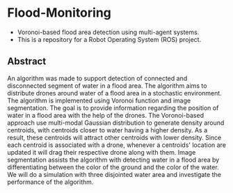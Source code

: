 # Flood-Monitoring
- Voronoi-based flood area detection using multi-agent systems.
- This is a repository for a Robot Operating System (ROS) project.

## Abstract
An algorithm was made to support detection of connected and disconnected segment of water in a flood area. The algorithm aims to distribute  drones around water of a flood area in a stochastic environment. The algorithm is implemented using Voronoi function and image segmentation. The goal is to provide information regarding the position of water in a flood area with the help of the drones. The Voronoi-based approach use multi-modal Gaussian distribution to generate density around centroids, with centroids closer to water having a higher density. As a result, these centroids will attract other centroids with lower density. Since each centroid is associated with a drone, whenever a centroids' location are updated it will drag their respective drone along with them. Image segmentation assists the algorithm with detecting water in a flood area by differentiating between the color of the ground and the color of the water. We will do a simulation with three disjointed water area and investigate the performance of the algorithm. 
